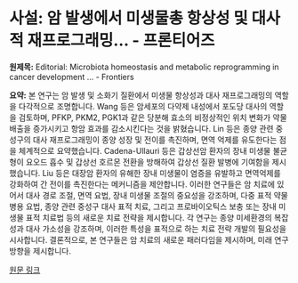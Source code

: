 # 사설: 암 발생에서 미생물총 항상성 및 대사적 재프로그래밍… - 프론티어즈

**원제목:** Editorial: Microbiota homeostasis and metabolic reprogramming in cancer development ... - Frontiers

**요약:** 본 연구는 암 발생 및 소화기 질환에서 미생물 항상성과 대사 재프로그래밍의 역할을 다각적으로 조명합니다. Wang 등은 암세포의 다약제 내성에서 포도당 대사의 역할을 검토하며, PFKP, PKM2, PGK1과 같은 당분해 효소의 비정상적인 위치 변화가 약물 배출을 증가시키고 항암 효과를 감소시킨다는 것을 밝혔습니다.  Lin 등은 종양 관련 중성구의 대사 재프로그래밍이 종양 성장 및 전이를 촉진하며, 면역 억제를 유도한다는 점을 체계적으로 요약했습니다. Cadena-Ullauri 등은 갑상선암 환자의 장내 미생물 불균형이 요오드 흡수 및 갑상선 호르몬 전환을 방해하여 갑상선 질환 발병에 기여함을 제시했습니다. Liu 등은 대장암 환자의 유해한 장내 미생물이 염증을 유발하고 면역억제를 강화하여 간 전이를 촉진한다는 메커니즘을 제안합니다.  이러한 연구들은 암 치료에 있어서 대사 경로 조절, 면역 요법, 장내 미생물 조절의 중요성을 강조하며,  다중 표적 약물 병용 요법,  종양 관련 중성구 대사 표적 치료, 그리고 프로바이오틱스 보충 또는 장내 미생물 표적 치료법 등의 새로운 치료 전략을 제시합니다.  각 연구는 종양 미세환경의 복잡성과 대사 가소성을 강조하며,  이러한 특성을 표적으로 하는 치료 전략 개발의 필요성을 시사합니다.  결론적으로,  본 연구들은 암 치료의 새로운 패러다임을 제시하며,  미래 연구 방향을 제시합니다.

[원문 링크](https://www.frontiersin.org/journals/cell-and-developmental-biology/articles/10.3389/fcell.2025.1653798/full)
